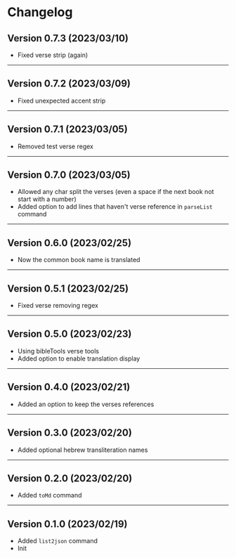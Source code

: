# Changelog

## Version 0.7.3 (2023/03/10)

- Fixed verse strip (again)

---

## Version 0.7.2 (2023/03/09)

- Fixed unexpected accent strip

---

## Version 0.7.1 (2023/03/05)

- Removed test verse regex

---

## Version 0.7.0 (2023/03/05)

- Allowed any char split the verses (even a space if the next book not start with a number)
- Added option to add lines that haven't verse reference in `parseList` command

---

## Version 0.6.0 (2023/02/25)

- Now the common book name is translated

---

## Version 0.5.1 (2023/02/25)

- Fixed verse removing regex

---

## Version 0.5.0 (2023/02/23)

- Using bibleTools verse tools
- Added option to enable translation display

---

## Version 0.4.0 (2023/02/21)

- Added an option to keep the verses references

---

## Version 0.3.0 (2023/02/20)

- Added optional hebrew transliteration names

---

## Version 0.2.0 (2023/02/20)

- Added `toMd` command

---

## Version 0.1.0 (2023/02/19)

- Added `list2json` command
- Init
